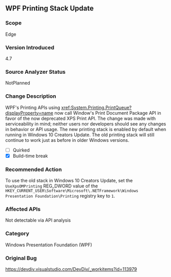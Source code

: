 ## WPF Printing Stack Update

### Scope
Edge

### Version Introduced
4.7

### Source Analyzer Status
NotPlanned

### Change Description

WPF's Printing APIs using <xref:System.Printing.PrintQueue?displayProperty=name>
now call Window's Print Document Package API in favor of the now deprecated XPS
Print API. The change was made with serviceability in mind; neither users nor developers 
should see any changes in behavior or API usage. The new printing
stack is enabled by default when running in Windows 10 Creators Update. The old
printing stack will still continue to work just as before in older Windows
versions.

- [ ] Quirked
- [X] Build-time break

### Recommended Action

To use the old stack in Windows 10 Creators Update, set the `UseXpsOMPrinting` REG_DWORD value of the `HKEY_CURRENT_USER\Software\Microsoft\.NETFramework\Windows Presentation Foundation\Printing` registry key to `1`.

### Affected APIs
Not detectable via API analysis

### Category
Windows Presentation Foundation (WPF)

### Original Bug
https://devdiv.visualstudio.com/DevDiv/_workitems?id=113979

<!-- breaking change id: 173 -->
